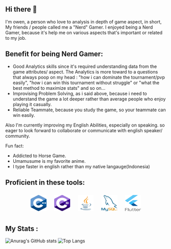 ## Hi there 👋
I'm owen, a person who love to analysis in depth of game aspect, in short, My friends / people called me a "Nerd" Gamer.
I enjoyed being a Nerd Gamer, because it's help me on various aspects that's important or related to my job.
## Benefit for being Nerd Gamer:
  - Good Analytics skills since it's required understanding data from the game attributes/ aspect. The Analytics is more toward to a questions that always poop on my head : "how i can dominate the tournament/pvp easily", "how i can win this tournament without struggle" or "what the best method to maximize stats" and so on...
  - Improvising Problem Solving, as i said above, because i need to understand the game a lot deeper rather than average people who enjoy playing it casually.
  - Reliable Teammate, because you study the game, so your teammate can win easily.
    
Also I'm currently improving my English Abilities, especially on speaking. so eager to look forward to collaborate or communicate with english speaker/ community.

Fun fact:
- Addicted to Horse Game.
- Umamusume is my favorite anime.
- I type faster in english rather than my native langauge(Indonesia)

## Proficient in these tools:
<div align="center">
  <div style="display: inline-block; margin: 10px;">
    <img src="https://github.com/owenrud/owenrud/blob/main/C+.png" width="50" height="50">
  </div>
  <div style="display: inline-block; margin: 10px;">
    <img src="https://github.com/owenrud/owenrud/blob/main/CSharp.png" width="50" height="50">
  </div>
  <div style="display: inline-block; margin: 10px;">
    <img src="https://github.com/owenrud/owenrud/blob/main/Java.png" width="50" height="50">
  </div>
  <div style="display: inline-block; margin: 10px;">
    <img src="https://github.com/owenrud/owenrud/blob/main/MySQL.png" width="50" height="50">
  </div>
  <div style="display: inline-block; margin: 10px;">
    <img src="https://github.com/owenrud/owenrud/blob/main/logoFlutter.png" width="50" height="50">
  </div>
</div>

## My Stats :
![Anurag's GitHub stats](https://github-readme-stats.vercel.app/api?username=owenrud&show_icons=true&include_all_commits=true&theme=cobalt) ![Top Langs](https://github-readme-stats.vercel.app/api/top-langs/?username=owenrud&layout=compact&include_all_commits=true)


<!--
**owenrud/owenrud** is a ✨ _special_ ✨ repository because its `README.md` (this file) appears on your GitHub profile.

Here are some ideas to get you started:

- 🔭 I’m currently working on ...
- 🌱 I’m currently learning ...
- 👯 I’m looking to collaborate on ...
- 🤔 I’m looking for help with ...
- 💬 Ask me about ...
- 📫 How to reach me: ...
- 😄 Pronouns: ...
- ⚡ Fun fact: ...
-->
